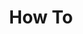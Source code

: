 ---
# Accomplishments widget.
widget: "howto"  # Widget name:  common, howto perspective, reading, cd-with-jenkins-and-docker  etc
headless: true  # This file represents a page section.
active: true  # Activate this widget? true/false
weight: 2 # Order that this section will appear.
title: "How To"
subtitle: ""

# Date format
date_format: "Jan 2006"

# Accomplishments.
#   Add/remove as many `[[item]]` blocks below as you like.
#   `title`, `organization` and `date_start` are the required parameters.
#   Leave other parameters empty if not required.
#   Begin/end multi-line descriptions with 3 quotes `"""`.
item:
smallItem:    
 - title: "How to Install and Use VMware Harbor Private Registry with Kubernetes"
   summary: "blog.inkubate.io"
   linkText: ""
   linkUrl: "https://blog.inkubate.io/how-to-use-harbor-private-registry-with-kubernetes/"
   openNewWindow: 
   image: "https://i-cdn.embed.ly/1/display/crop?height=300&key=fd92ebbc52fc43fb98f69e50e7893c13&url=http%3A%2F%2Fblog.inkubate.io%2Fcontent%2Fimages%2F2018%2F08%2Fharbor-logo-1.png&width=636"  
 - title: "How to Install Harbor Into Amazon EKS "
   summary: "medium.com"
   linkText: ""
   linkUrl: "https://medium.com/@petr.ruzicka/harbor-cloud-native-registry-and-kubernetes-838c0937cd67"
   openNewWindow: 
   image: "https://res.cloudinary.com/agile-seo/image/fetch/w_62,dpr_1.0,d_blank_am8gzx.png/https%3A%2F%2Flogo.clearbit.com%2Fmedium.com%3Fsize%3D250"  
 - title: "How to Deploy your own Container Registry "
   summary: "dev.to"
   linkText: ""
   linkUrl: "https://dev.to/mustafaops/how-to-deploy-your-own-container-regitory-4jbl"
   openNewWindow: 
   image: "https://res.cloudinary.com/agile-seo/image/fetch/w_62,dpr_1.0,d_blank_am8gzx.png/https%3A%2F%2Flogo.clearbit.com%2Fdev.to%3Fsize%3D250" 
 - title: "Getting Started with Harbor"
   summary: "davidops.com"
   linkText: ""
   linkUrl: "https://davidops.com/getting-started-with-harbor/"
   openNewWindow: 
   image: "https://i-cdn.embed.ly/1/display/crop?height=300&key=fd92ebbc52fc43fb98f69e50e7893c13&url=https%3A%2F%2Fimages.unsplash.com%2Fphoto-1511578194003-00c80e42dc9b%3Fixlib%3Drb-1.2.1%26q%3D80%26fm%3Djpg%26crop%3Dentropy%26cs%3Dtinysrgb%26w%3D2000%26fit%3Dmax%26ixid%3DeyJhcHBfaWQiOjExNzczfQ&width=636" 
 - title: "Deploying VMWare Harbor on Azure Kubernetes Service"
   summary: "opensource.t-mobile.com"
   linkText: ""
   linkUrl: "https://opensource.t-mobile.com/blog/posts/deploying-harbor-on-aks/"
   openNewWindow: 
   image: "https://i.embed.ly/1/display/crop?key=50aa67cde6b4412daf350e3f34226686&width=200&height=150&errorurl=https%3A%2F%2Fs2-embed-ly.s3.amazonaws.com%2Fdisplay%2Fv1%2Fimages%2Flogo.png&url=https%3A%2F%2Fopensource.t-mobile.com%2Fimg%2Fram-social.jpg" 
---
